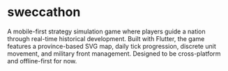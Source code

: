 # sweccathon
A mobile-first strategy simulation game where players guide a nation through real-time historical development. Built with Flutter, the game features a province-based SVG map, daily tick progression, discrete unit movement, and military front management. Designed to be cross-platform and offline-first for now. 
